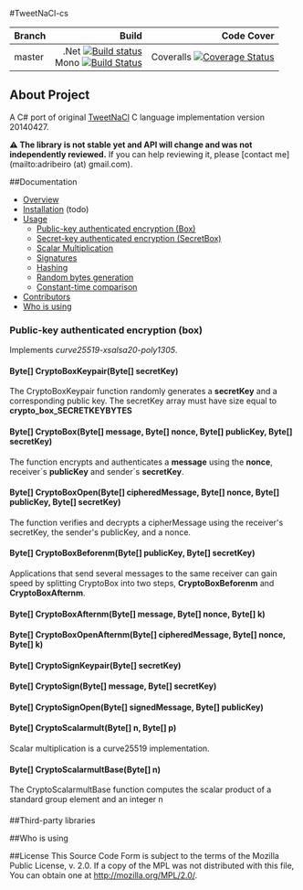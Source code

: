 #TweetNaCl-cs

|Branch|Build|Code Cover|
|:------|--------:|--------:|
|master|.Net [![Build status](https://ci.appveyor.com/api/projects/status/a3463mlqmh310och/branch/master?svg=true)](https://ci.appveyor.com/project/drr00t/tweetnacl-cs/branch/master)<br>Mono [![Build Status](https://travis-ci.org/drr00t/tweetnacl-cs.svg)](https://travis-ci.org/drr00t/tweetnacl-cs)| Coveralls [![Coverage Status](https://coveralls.io/repos/github/drr00t/tweetnacl-cs/badge.svg?branch=master)](https://coveralls.io/github/drr00t/tweetnacl-cs?branch=master)|

## About Project
A C# port of original [TweetNaCl](http://tweetnacl.cr.yp.to/index.html) C language implementation version 20140427.

**:warning: The library is not stable yet and API will change and was not independently reviewed.** If you can help reviewing it, please [contact me](mailto:adribeiro (at) gmail.com).


##Documentation
* [Overview](#overview)
* [Installation](#installation) (todo)
* [Usage](#usage)
  * [Public-key authenticated encryption (Box)](#public-key-authenticated-encryption-box)
  * [Secret-key authenticated encryption (SecretBox)](#secret-key-authenticated-encryption-secretbox)
  * [Scalar Multiplication](#scalar-multiplication)
  * [Signatures](#signatures)
  * [Hashing](#hashing)
  * [Random bytes generation](#random-bytes-generation)
  * [Constant-time comparison](#constant-time-comparison)
* [Contributors](#contributors)
* [Who is using](#who-using)


### Public-key authenticated encryption (box)

Implements *curve25519-xsalsa20-poly1305*.

#### Byte[] CryptoBoxKeypair(Byte[] secretKey)

The CryptoBoxKeypair function randomly generates a <b>secretKey</b> and a corresponding public key. The secretKey array must have size equal to <b>crypto_box_SECRETKEYBYTES</b>

#### Byte[] CryptoBox(Byte[] message, Byte[] nonce, Byte[] publicKey, Byte[] secretKey)

The function encrypts and authenticates a <b>message</b> using the <b>nonce</b>, receiver´s <b>publicKey</b> and sender´s <b>secretKey</b>.

#### Byte[] CryptoBoxOpen(Byte[] cipheredMessage, Byte[] nonce, Byte[] publicKey, Byte[] secretKey)

The function verifies and decrypts a cipherMessage using the receiver's secretKey, the sender's publicKey, and a nonce.

#### Byte[] CryptoBoxBeforenm(Byte[] publicKey, Byte[] secretKey)

Applications that send several messages to the same receiver can gain speed by splitting CryptoBox into two steps, <b>CryptoBoxBeforenm</b> and <b>CryptoBoxAfternm</b>.

#### Byte[] CryptoBoxAfternm(Byte[] message, Byte[] nonce, Byte[] k)
#### Byte[] CryptoBoxOpenAfternm(Byte[] cipheredMessage, Byte[] nonce, Byte[] k)
#### Byte[] CryptoSignKeypair(Byte[] secretKey)
#### Byte[] CryptoSign(Byte[] message, Byte[] secretKey)
#### Byte[] CryptoSignOpen(Byte[] signedMessage, Byte[] publicKey)
#### Byte[] CryptoScalarmult(Byte[] n, Byte[] p)

Scalar multiplication is a curve25519 implementation.

#### Byte[] CryptoScalarmultBase(Byte[] n)

The CryptoScalarmultBase function computes the scalar product of a standard group element and an integer n

####
####
####
####
####

##Third-party libraries


##Who is using

##License
  This Source Code Form is subject to the terms of the Mozilla Public
  License, v. 2.0. If a copy of the MPL was not distributed with this
  file, You can obtain one at http://mozilla.org/MPL/2.0/.
